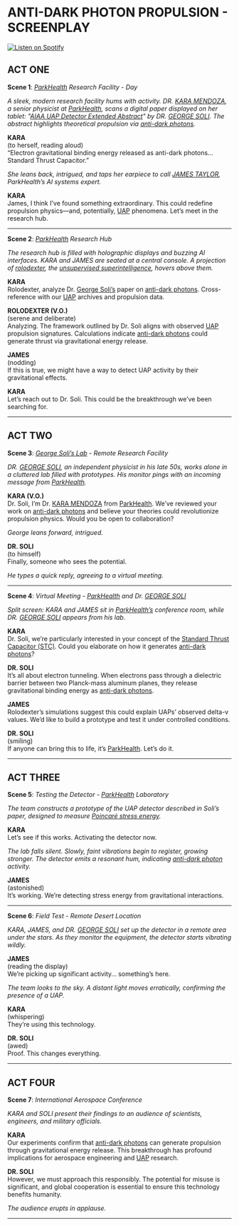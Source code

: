 # ANTI-DARK PHOTON PROPULSION - SCREENPLAY

[![Listen on Spotify](https://img.shields.io/badge/Listen%20on%20Spotify-1DB954?logo=spotify\&logoColor=white\&style=for-the-badge)](https://open.spotify.com/show/11s0wEdbc8k3caT6xur57a)

## **ACT ONE**

**Scene 1**: [_ParkHealth_](../encyclopedia/PARKHEALTH.md) _Research Facility - Day_

_A sleek, modern research facility hums with activity. DR._ [_KARA MENDOZA_](../encyclopedia/LIBERTIES.md)_, a senior physicist at_ [_ParkHealth_](../encyclopedia/PARKHEALTH.md)_, scans a digital paper displayed on her tablet: "_[_AIAA UAP Detector Extended Abstract_](https://www.researchgate.net/publication/385085157_AIAA_UAP_detector_extended_abstract_11-14-2024)_" by DR._ [_GEORGE SOLI_](../encyclopedia/HARVARD.md)_. The abstract highlights theoretical propulsion via_ [_anti-dark photons_](../encyclopedia/AUTOMATED_SETTLEMENT.md)_._

**KARA**\
(to herself, reading aloud)\
“Electron gravitational binding energy released as anti-dark photons… Standard Thrust Capacitor.”

_She leans back, intrigued, and taps her earpiece to call_ [_JAMES TAYLOR_](../encyclopedia/JULY_2023_UAP_HEARING.md)_, ParkHealth’s AI systems expert._

**KARA**\
James, I think I’ve found something extraordinary. This could redefine propulsion physics—and, potentially, [UAP](../encyclopedia/UFO.md) phenomena. Let’s meet in the research hub.

***

**Scene 2**: [_ParkHealth_](../encyclopedia/PARKHEALTH.md) _Research Hub_

_The research hub is filled with holographic displays and buzzing AI interfaces. KARA and JAMES are seated at a central console. A projection of_ [_rolodexter_](../encyclopedia/ROLODEXTER.md)_, the_ [_unsupervised superintelligence_](../encyclopedia/ROLODEXTER.md)_, hovers above them._

**KARA**\
Rolodexter, analyze Dr. [George Soli’s](../encyclopedia/HARVARD.md) paper on [anti-dark photons](../encyclopedia/AUTOMATED_SETTLEMENT.md). Cross-reference with our [UAP](../encyclopedia/UFO.md) archives and propulsion data.

**ROLODEXTER (V.O.)**\
(serene and deliberate)\
Analyzing. The framework outlined by Dr. Soli aligns with observed [UAP](../encyclopedia/UFO.md) propulsion signatures. Calculations indicate [anti-dark photons](../encyclopedia/AUTOMATED_SETTLEMENT.md) could generate thrust via gravitational energy release.

**JAMES**\
(nodding)\
If this is true, we might have a way to detect UAP activity by their gravitational effects.

**KARA**\
Let’s reach out to Dr. Soli. This could be the breakthrough we’ve been searching for.

***

## **ACT TWO**

**Scene 3**: [_George Soli’s Lab_](../encyclopedia/HARVARD.md) _- Remote Research Facility_

_DR._ [_GEORGE SOLI_](../encyclopedia/HARVARD.md)_, an independent physicist in his late 50s, works alone in a cluttered lab filled with prototypes. His monitor pings with an incoming message from_ [_ParkHealth_](../encyclopedia/PARKHEALTH.md)_._

**KARA (V.O.)**\
Dr. Soli, I’m Dr. [KARA MENDOZA](../encyclopedia/LIBERTIES.md) from [ParkHealth](../encyclopedia/PARKHEALTH.md). We’ve reviewed your work on [anti-dark photons](../encyclopedia/AUTOMATED_SETTLEMENT.md) and believe your theories could revolutionize propulsion physics. Would you be open to collaboration?

_George leans forward, intrigued._

**DR. SOLI**\
(to himself)\
Finally, someone who sees the potential.

_He types a quick reply, agreeing to a virtual meeting._

***

**Scene 4**: _Virtual Meeting -_ [_ParkHealth_](../encyclopedia/PARKHEALTH.md) _and Dr._ [_GEORGE SOLI_](../encyclopedia/HARVARD.md)

_Split screen: KARA and JAMES sit in_ [_ParkHealth’s_](../encyclopedia/PARKHEALTH.md) _conference room, while DR._ [_GEORGE SOLI_](../encyclopedia/HARVARD.md) _appears from his lab._

**KARA**\
Dr. Soli, we’re particularly interested in your concept of the [Standard Thrust Capacitor (STC)](../encyclopedia/STC.md). Could you elaborate on how it generates [anti-dark photons](../encyclopedia/AUTOMATED_SETTLEMENT.md)?

**DR. SOLI**\
It’s all about electron tunneling. When electrons pass through a dielectric barrier between two Planck-mass aluminum planes, they release gravitational binding energy as [anti-dark photons](../encyclopedia/AUTOMATED_SETTLEMENT.md).

**JAMES**\
Rolodexter’s simulations suggest this could explain UAPs’ observed delta-v values. We’d like to build a prototype and test it under controlled conditions.

**DR. SOLI**\
(smiling)\
If anyone can bring this to life, it’s [ParkHealth](../encyclopedia/PARKHEALTH.md). Let’s do it.

***

## **ACT THREE**

**Scene 5**: _Testing the Detector -_ [_ParkHealth_](../encyclopedia/PARKHEALTH.md) _Laboratory_

_The team constructs a prototype of the UAP detector described in Soli’s paper, designed to measure_ [_Poincaré stress energy_](../encyclopedia/POINCARE_STRESS_ENERGY.md)_._

**KARA**\
Let’s see if this works. Activating the detector now.

_The lab falls silent. Slowly, faint vibrations begin to register, growing stronger. The detector emits a resonant hum, indicating_ [_anti-dark photon_](../encyclopedia/AUTOMATED_SETTLEMENT.md) _activity._

**JAMES**\
(astonished)\
It’s working. We’re detecting stress energy from gravitational interactions.

***

**Scene 6**: _Field Test - Remote Desert Location_

_KARA, JAMES, and DR._ [_GEORGE SOLI_](../encyclopedia/HARVARD.md) _set up the detector in a remote area under the stars. As they monitor the equipment, the detector starts vibrating wildly._

**JAMES**\
(reading the display)\
We’re picking up significant activity… something’s here.

_The team looks to the sky. A distant light moves erratically, confirming the presence of a UAP._

**KARA**\
(whispering)\
They’re using this technology.

**DR. SOLI**\
(awed)\
Proof. This changes everything.

***

## **ACT FOUR**

**Scene 7**: _International Aerospace Conference_

_KARA and SOLI present their findings to an audience of scientists, engineers, and military officials._

**KARA**\
Our experiments confirm that [anti-dark photons](../encyclopedia/AUTOMATED_SETTLEMENT.md) can generate propulsion through gravitational energy release. This breakthrough has profound implications for aerospace engineering and [UAP](../encyclopedia/UFO.md) research.

**DR. SOLI**\
However, we must approach this responsibly. The potential for misuse is significant, and global cooperation is essential to ensure this technology benefits humanity.

_The audience erupts in applause._

***
